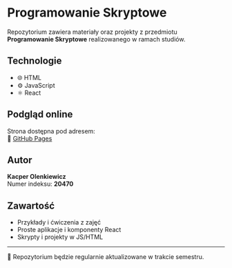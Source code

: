 # Programowanie Skryptowe

Repozytorium zawiera materiały oraz projekty z przedmiotu **Programowanie Skryptowe** realizowanego w ramach studiów.

## Technologie
- 🌐 HTML  
- ⚙️ JavaScript  
- ⚛️ React

## Podgląd online
Strona dostępna pod adresem:  
🔗 [GitHub Pages](https://kacper-olenkiewicz.github.io/Programowanie-Skryptowe/)

## Autor
**Kacper Olenkiewicz**  
Numer indeksu: **20470**

## Zawartość
- Przykłady i ćwiczenia z zajęć
- Proste aplikacje i komponenty React
- Skrypty i projekty w JS/HTML

---

📁 Repozytorium będzie regularnie aktualizowane w trakcie semestru.
